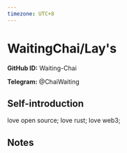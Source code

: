 ```yaml
---
timezone: UTC+8
---
```


# WaitingChai/Lay's

**GitHub ID:** Waiting-Chai

**Telegram:** @ChaiWaiting

## Self-introduction

love open source;
love rust;
love web3;

## Notes

<!-- Content_START -->

<!-- Content_END -->
